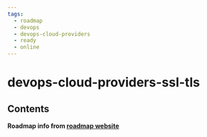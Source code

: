 ```yaml
---
tags:
  - roadmap
  - devops
  - devops-cloud-providers
  - ready
  - online
---
```


# devops-cloud-providers-ssl-tls

## Contents

__Roadmap info from [roadmap website](https://roadmap.sh/devops/ssl-tls@0o6ejhfpmO4S8A6djVWva)__
